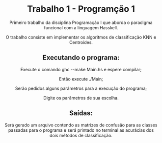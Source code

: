 <h1 align="center">Trabalho 1 - Programção 1</h1>
<p align="center">Primeiro trabalho da disciplina Programação I que aborda o paradigma funcional com a linguagem Hasskell.</p> 
<p align="center">O trabalho consiste em implementar os algoritmos de classificação KNN e Centroídes.</p>

<h2 align="center">Executando o programa:</h2>
  <p align="center">Execute o comando ghc --make Main.hs e espere compilar;</p>
  <p align="center">Então execute ./Main;</p>
  <p align="center">Serão pedidos alguns parâmetros para a execução do programa;</p>
  <p align="center">Digite os parâmetros de sua escolha.</p>
<h2 align="center">Saídas:</h2>
  <p align="center">Será gerado um arquivo contendo as matrizes de confusão para as classes passadas para o programa e será printado no terminal as acurácias dos dois métodos de       classificação.
  </p>
  
